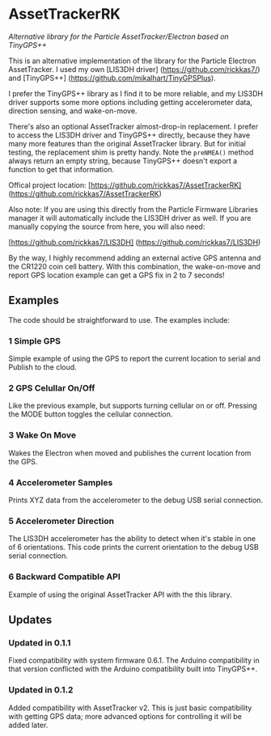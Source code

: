 # AssetTrackerRK
*Alternative library for the Particle AssetTracker/Electron based on TinyGPS++*

This is an alternative implementation of the library for the Particle Electron AssetTracker. I used my own [LIS3DH driver] (https://github.com/rickkas7/) and [TinyGPS++] (https://github.com/mikalhart/TinyGPSPlus).

I prefer the TinyGPS++ library as I find it to be more reliable, and my LIS3DH driver supports some more options including getting accelerometer data, direction sensing, and wake-on-move. 

There's also an optional AssetTracker almost-drop-in replacement. I prefer to access the LIS3DH driver and TinyGPS++ directly, because they have many more features than the original AssetTracker library. But for initial testing, the replacement shim is pretty handy. Note the `preNMEA()` method always return an empty string, because TinyGPS++ doesn't export a function to get that information. 

Offical project location:
[https://github.com/rickkas7/AssetTrackerRK] (https://github.com/rickkas7/AssetTrackerRK)

Also note: If you are using this directly from the Particle Firmware Libraries manager it will automatically include the LIS3DH driver as well. If you are manually copying the source from here, you will also need:

[https://github.com/rickkas7/LIS3DH] (https://github.com/rickkas7/LIS3DH)

By the way, I highly recommend adding an external active GPS antenna and the CR1220 coin cell battery. With this combination, the wake-on-move and report GPS location example can get a GPS fix in 2 to 7 seconds!

## Examples

The code should be straightforward to use. The examples include:

### 1 Simple GPS

Simple example of using the GPS to report the current location to serial and Publish to the cloud.

### 2 GPS Celullar On/Off

Like the previous example, but supports turning cellular on or off. Pressing the MODE button toggles the cellular connection.

### 3 Wake On Move

Wakes the Electron when moved and publishes the current location from the GPS.

### 4 Accelerometer Samples

Prints XYZ data from the accelerometer to the debug USB serial connection.

### 5 Accelerometer Direction

The LIS3DH accelerometer has the ability to detect when it's stable in one of 6 orientations. This code prints the current orientation to the debug USB serial connection.

### 6 Backward Compatible API

Example of using the original AssetTracker API with the this library.

## Updates

### Updated in 0.1.1

Fixed compatibility with system firmware 0.6.1. The Arduino compatibility in that version conflicted with the Arduino compatibility built into TinyGPS++.

### Updated in 0.1.2

Added compatibility with AssetTracker v2. This is just basic compatibility with getting GPS data; more advanced 
options for controlling it will be added later.
